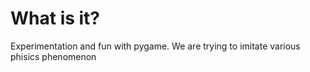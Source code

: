 # What is it?
Experimentation and  fun with pygame. We are trying to imitate various phisics phenomenon
